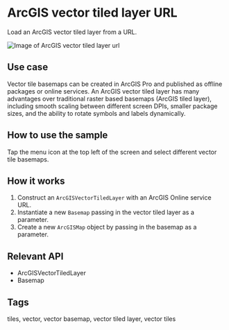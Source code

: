 # ArcGIS vector tiled layer URL

Load an ArcGIS vector tiled layer from a URL.

![Image of ArcGIS vector tiled layer url](arcgis-vectortiledlayer-url.png)

## Use case

Vector tile basemaps can be created in ArcGIS Pro and published as offline packages or online services. An ArcGIS vector tiled layer has many advantages over traditional raster based basemaps (ArcGIS tiled layer), including smooth scaling between different screen DPIs, smaller package sizes, and the ability to rotate symbols and labels dynamically.

## How to use the sample

Tap the menu icon at the top left of the screen and select different vector tile basemaps.

## How it works

1. Construct an `ArcGISVectorTiledLayer` with an ArcGIS Online service URL.
2. Instantiate a new `Basemap` passing in the vector tiled layer as a parameter.
3. Create a new `ArcGISMap` object by passing in the basemap as a parameter.

## Relevant API

* ArcGISVectorTiledLayer
* Basemap

## Tags

tiles, vector, vector basemap, vector tiled layer, vector tiles
